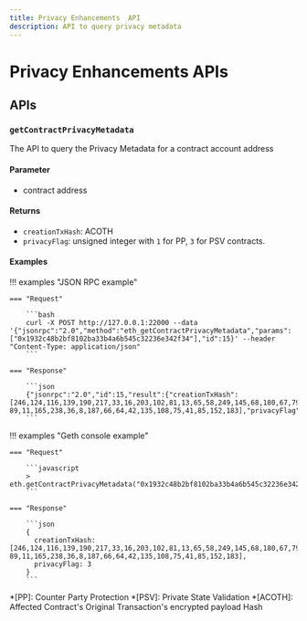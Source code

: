 ```yaml
---
title: Privacy Enhancements  API
description: API to query privacy metadata
---
```


# Privacy Enhancements  APIs

## APIs

### `getContractPrivacyMetadata`
The API to query the Privacy Metadata for a contract account address
#### Parameter

* contract address

#### Returns

- `creationTxHash`: ACOTH
- `privacyFlag`: unsigned integer with `1` for PP, `3` for PSV contracts.

#### Examples

!!! examples "JSON RPC example"

    === "Request"

        ```bash
        curl -X POST http://127.0.0.1:22000 --data '{"jsonrpc":"2.0","method":"eth_getContractPrivacyMetadata","params":["0x1932c48b2bf8102ba33b4a6b545c32236e342f34"],"id":15}' --header "Content-Type: application/json"
        ```

    === "Response"

        ```json
        {"jsonrpc":"2.0","id":15,"result":{"creationTxHash": [246,124,116,139,190,217,33,16,203,102,81,13,65,58,249,145,68,180,67,79,163,37,119,27,99,35,247,240,12,53,25,45,47,134,16,118,246,128,97,237,45,50,79,97,78,221,47,1 89,11,165,238,36,8,187,66,64,42,135,108,75,41,85,152,183],"privacyFlag":3}}
        ```

!!! examples "Geth console example"

    === "Request"

        ```javascript
        > eth.getContractPrivacyMetadata("0x1932c48b2bf8102ba33b4a6b545c32236e342f34");
        ```

    === "Response"

        ```json
        {
          creationTxHash: [246,124,116,139,190,217,33,16,203,102,81,13,65,58,249,145,68,180,67,79,163,37,119,27,99,35,247,240,12,53,25,45,47,134,16,118,246,128,97,237,45,50,79,97,78,221,47,1 89,11,165,238,36,8,187,66,64,42,135,108,75,41,85,152,183],
          privacyFlag: 3
        }
        ```



*[PP]: Counter Party Protection
*[PSV]: Private State Validation
*[ACOTH]: Affected Contract's Original Transaction's encrypted payload Hash
